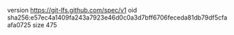 version https://git-lfs.github.com/spec/v1
oid sha256:e57ec4a1409fa243a7923e46d0c0a3d7bff6706feceda81db79df5cfaafa0725
size 475
